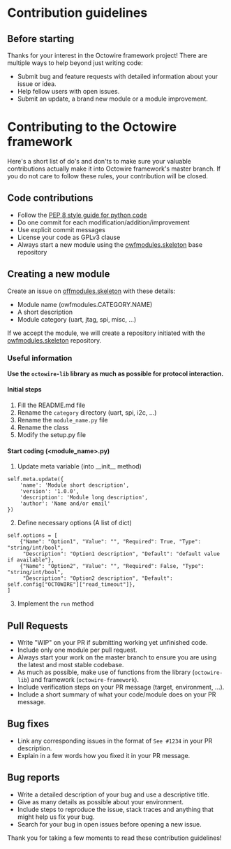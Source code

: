 # Contribution guidelines

## Before starting

Thanks for your interest in the Octowire framework project!
There are multiple ways to help beyond just writing code:

* Submit bug and feature requests with detailed information about your issue or idea.
* Help fellow users with open issues.
* Submit an update, a brand new module or a module improvement.

# Contributing to the Octowire framework

Here's a short list of do's and don'ts to make sure your valuable contributions actually make it into Octowire framework's master branch.
If you do not care to follow these rules, your contribution will be closed.

## Code contributions

* Follow the [PEP 8 style guide for python code](https://www.python.org/dev/peps/pep-0008/)
* Do one commit for each modification/addition/improvement
* Use explicit commit messages
* License your code as GPLv3 clause
* Always start a new module using the [owfmodules.skeleton](XXXXXX) base repository

## Creating a new module

Create an issue on [offmodules.skeleton](XXXXXXXXXX) with these details:

* Module name (owfmodules.CATEGORY.NAME)
* A short description
* Module category (uart, jtag, spi, misc, ...)

If we accept the module, we will create a repository initiated with the [owfmodules.skeleton](xxxxxx) repository.

### Useful information

**Use the `octowire-lib` library as much as possible for protocol interaction.**

#### Initial steps

1. Fill the README.md file
2. Rename the `category` directory (uart, spi, i2c, ...)
3. Rename the `module_name.py` file
4. Rename the class
5. Modify the setup.py file

#### Start coding (<module_name>.py)

1. Update meta variable (into \_\_init\_\_ method)

```
self.meta.update({
    'name': 'Module short description',
    'version': '1.0.0',
    'description': 'Module long description',
    'author': 'Name and/or email'
})
```

2. Define necessary options (A list of dict)

```
self.options = [
    {"Name": "Option1", "Value": "", "Required": True, "Type": "string/int/bool",
     "Description": "Option1 description", "Default": "default value if available"},
    {"Name": "Option2", "Value": "", "Required": False, "Type": "string/int/bool",
     "Description": "Option2 description", "Default": self.config["OCTOWIRE"]["read_timeout"]},
]
```

3. Implement the `run` method

## Pull Requests

* Write "WIP" on your PR if submitting working yet unfinished code.
* Include only one module per pull request.
* Always start your work on the master branch to ensure you are using the latest and most stable codebase.
* As much as possible, make use of functions from the library (`octowire-lib`) and framework (`octowire-framework`).
* Include verification steps on your PR message (target, environment, ...).
* Include a short summary of what your code/module does on your PR message.

## Bug fixes

* Link any corresponding issues in the format of ```See #1234``` in your PR description.
* Explain in a few words how you fixed it in your PR message.

## Bug reports

* Write a detailed description of your bug and use a descriptive title.
* Give as many details as possible about your environment.
* Include steps to reproduce the issue, stack traces and anything that might help us fix your bug.
* Search for your bug in open issues before opening a new issue.

Thank you for taking a few moments to read these contribution guidelines!